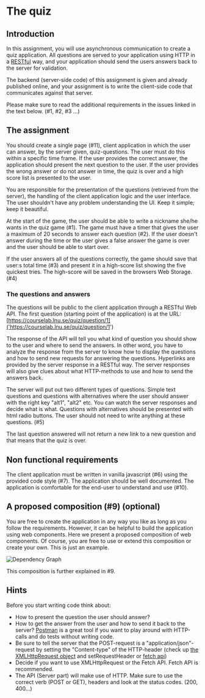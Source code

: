 # The quiz

## Introduction

In this assignment, you will use asynchronous communication to create a quiz application. All questions are served to your application using HTTP in a [RESTful](https://en.wikipedia.org/wiki/Representational_state_transfer) way, and your application should send the users answers back to the server for validation.

The backend (server-side code) of this assignment is given and already published online, and your assignment is to write the client-side code that communicates against that server.

Please make sure to read the additional requirements in the issues linked in the text below. (#1, #2, #3 ...)

## The assignment
You should create a single page (#11), client application in which the user can answer, by the server given, quiz-questions. The user must do this within a specific time frame. If the user provides the correct answer, the application should present the next question to the user. If the user provides the wrong answer or do not answer in time, the quiz is over and a high score list is presented to the user.

You are responsible for the presentation of the questions (retrieved from the server), the handling of the client application logic and the user interface. The user shouldn't have any problem understanding the UI. Keep it simple; keep it beautiful.

At the start of the game, the user should be able to write a nickname she/he wants in the quiz game (#1). The game must have a timer that gives the user a maximum of 20 seconds to answer each question (#2). If the user doesn't answer during the time or the user gives a false answer the game is over and the user should be able to start over.

If the user answers all of the questions correctly, the game should save that user:s total time (#3) and present it in a high-score list showing the five quickest tries. The high-score will be saved in the browsers Web Storage. (#4)

### The questions and answers
The questions will be public to the client application through a RESTful Web API. The first question (starting point of the application) is at the URL:
[https://courselab.lnu.se/quiz/question/1]('https://courselab.lnu.se/quiz/question/1')

The response of the API will tell you what kind of question you should show to the user and where to send the answers. In other word, you have to analyze the response from the server to know how to display the questions and how to send new requests for answering the questions. Hyperlinks are provided by the server response in a RESTful way. The server responses will also give clues about what HTTP-methods to use and how to send the answers back.

The server will put out two different types of questions. Simple text questions and questions with alternatives where the user should answer with the right key "alt1", "alt2" etc. You can watch the server responses and decide what is what. Questions with alternatives should be presented with html radio buttons. The user should not need to write anything at these questions.  (#5)

The last question answered will not return a new link to a new question and that means that the quiz is over.

## Non functional requirements

The client application must be written in vanilla javascript (#6) using the provided code style (#7). The application should be well documented. The application is comfortable for the end-user to understand and use (#10).

## A proposed composition (#9) (optional)

You are free to create the application in any way you like as long as you follow the requirements. However, it can be helpful to build the application using web components. Here we present a proposed composition of web components. Of course, you are free to use or extend this composition or create your own. This is just an example.

![Dependency Graph](https://gitlab.lnu.se/1dv025/templates/assignment-b2-the-quiz/-/raw/master/.readme/dependency-graph.svg)

This composition is further explained in #9.

## Hints

Before you start writing code think about:

* How to present the question the user should answer?
* How to get the answer from the user and how to send it back to the server? [Postman](https://www.postman.com/) is a great tool if you want to play around with HTTP-calls and do tests without writing code.
* Be sure to tell the server that the POST-request is a "application/json"-request by setting the "Content-type" of the HTTP-header (check up [the XMLHttpRequest object](https://developer.mozilla.org/en-US/docs/Web/API/XMLHttpRequest) and setRequestHeader or [fetch api](https://developer.mozilla.org/en-US/docs/Web/API/Fetch_API))
* Decide if you want to use XMLHttpRequest or the Fetch API. Fetch API is recommended.
* The API (Server part) will make use of HTTP. Make sure to use the correct verb (POST or GET), headers and look at the status codes. (200, 400...)
